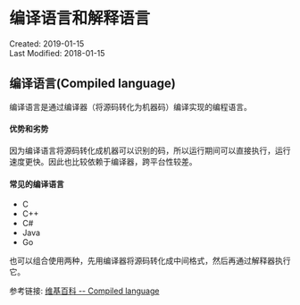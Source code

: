 # 编译语言和解释语言
Created: 2019-01-15  
Last Modified: 2018-01-15  

## 编译语言(Compiled language)
编译语言是通过编译器（将源码转化为机器码）编译实现的编程语言。

#### 优势和劣势
因为编译语言将源码转化成机器可以识别的码，所以运行期间可以直接执行，运行速度更快。因此也比较依赖于编译器，跨平台性较差。

#### 常见的编译语言
- C
- C++
- C#
- Java
- Go

也可以组合使用两种，先用编译器将源码转化成中间格式，然后再通过解释器执行它。

参考链接:
[维基百科 -- Compiled language](https://en.wikipedia.org/wiki/Compiled_language)